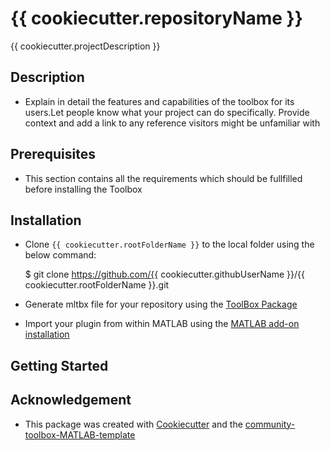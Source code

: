 # {{ cookiecutter.repositoryName }} 
 

{{ cookiecutter.projectDescription }} 

 
 

## Description 

* Explain in detail the features and capabilities of the toolbox for its users.Let people know what your project can do specifically. Provide context and add a link to any reference visitors might be unfamiliar with 

 
 

## Prerequisites 

* This section contains all the requirements which should be fullfilled before installing the Toolbox 

 
 

## Installation 

* Clone `{{ cookiecutter.rootFolderName }}` to the local folder using the below command: 

 
 

    $ git clone https://github.com/{{ cookiecutter.githubUserName }}/{{ cookiecutter.rootFolderName }}.git 

     

* Generate mltbx file for your repository using the [ToolBox Package][5] 

* Import your plugin from within MATLAB using the [MATLAB add-on installation][4] 

 
 
 

## Getting Started 


## Acknowledgement 

* This package was created with [Cookiecutter](https://github.com/cookiecutter) and the [community-toolbox-MATLAB-template](https://github.com/mathworks/community-toolbox-MATLAB-template) 

 
 

[4]: https://in.mathworks.com/help/matlab/ref/matlab.addons.install.html 

[5]: https://in.mathworks.com/help/matlab/matlab_prog/create-and-share-custom-matlab-toolboxes.html 
